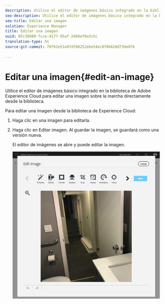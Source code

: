 ```yaml
---
description: Utilice el editor de imágenes básico integrado en la biblioteca de Adobe Experience Cloud para editar una imagen sobre la marcha directamente desde la biblioteca.
seo-description: Utilice el editor de imágenes básico integrado en la biblioteca de Adobe Experience Cloud para editar una imagen sobre la marcha directamente desde la biblioteca.
seo-title: Editar una imagen
solution: Experience Manager
title: Editar una imagen
uuid: 0fc38989-fcce-4177-95af-2488ef0a3c5c
translation-type: ht
source-git-commit: 78f62e51e07df88252e6e54ec8f0b620d739e07b

---
```



# Editar una imagen{#edit-an-image}

Utilice el editor de imágenes básico integrado en la biblioteca de Adobe Experience Cloud para editar una imagen sobre la marcha directamente desde la biblioteca.

Para editar una imagen desde la biblioteca de Experience Cloud:

1. Haga clic en una imagen para editarla.
1. Haga clic en Editar imagen. Al guardar la imagen, se guardará como una versión nueva.

   El editor de imágenes se abre y puede editar la imagen.

   ![](assets/library_image_editor.png)

